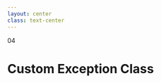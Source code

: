 ```yaml
---
layout: center
class: text-center
---
```


<span class='text-6xl font-extrabold color-orange p-4 border border-solid border-orange rounded-lg'>
04
</span>

<h1 class='font-bold mt-12'>

Custom Exception Class

</h1>